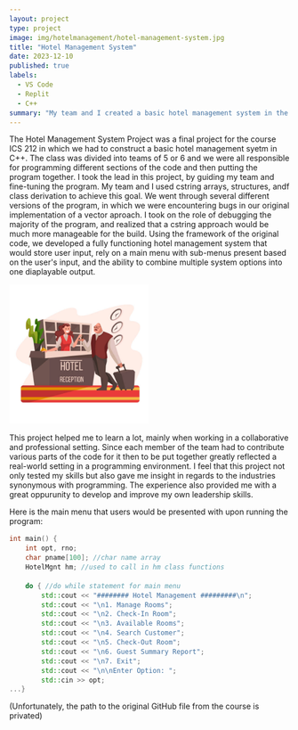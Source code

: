 ```yaml
---
layout: project
type: project
image: img/hotelmanagement/hotel-management-system.jpg
title: "Hotel Management System"
date: 2023-12-10
published: true
labels:
  - VS Code
  - Replit
  - C++
summary: "My team and I created a basic hotel management system in the language of C++ for a final project, displaying our capabilities and skills from the course."
---
```



The Hotel Management System Project was a final project for the course ICS 212 in which we had to construct a basic hotel management syetm in C++. The class was divided into teams of 5 or 6 and we were all responsible for programming different sections of the code and then putting the program together. I took the lead in this project, by guiding my team and fine-tuning the program. My team and I used cstring arrays, structures, andf class derivation to achieve this goal. We went through several different versions of the program, in which we were encountering bugs in our original implementation of a vector aproach. I took on the role of debugging the majority of the program, and realized that a cstring approach would be much more manageable for the build. Using the framework of the original code, we developed a fully functioning hotel management system that would store user input, rely on a main menu with sub-menus present based on the user's input, and the ability to combine multiple system options into one diaplayable output.

<img width="250px" 
     class="rounded float-start pe-4" 
     src="../img/hotelmanagement/hotel-managementstock.jpeg" >

This project helped me to learn a lot, mainly when working in a collaborative and professional setting. Since each member of the team had to contribute various parts of the code for it then to be put together greatly reflected a real-world setting in a programming environment. I feel that this project not only tested my skills but also gave me insight in regards to the industries synonymous with programming. The experience also provided me with a great oppurunity to develop and improve my own leadership skills.

Here is the main menu that users would be presented with upon running the program:

```cpp
int main() {
    int opt, rno;
    char pname[100]; //char name array
    HotelMgnt hm; //used to call in hm class functions

    do { //do while statement for main menu
        std::cout << "######## Hotel Management #########\n";
        std::cout << "\n1. Manage Rooms";
        std::cout << "\n2. Check-In Room";
        std::cout << "\n3. Available Rooms";
        std::cout << "\n4. Search Customer";
        std::cout << "\n5. Check-Out Room";
        std::cout << "\n6. Guest Summary Report";
        std::cout << "\n7. Exit";
        std::cout << "\n\nEnter Option: ";
        std::cin >> opt;
...}
```
(Unfortunately, the path to the original GitHub file from the course is privated)

